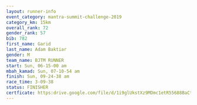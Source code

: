 ```yaml
---
layout: runner-info 
event_category: mantra-summit-challenge-2019 
category_km: 15km 
overall_rank: 72
gender_rank: 57
bib: 782
first_name: Garid
last_name: Adam Baktiar
gender: M
team_name: BJTM RUNNER
start: Sun, 06-15-00 am
mbah_kamad: Sun, 07-10-54 am
finish: Sun, 09-24-38 am
race_time: 3-09-38
status: FINISHER
certficate: https:drive.google.com/file/d/1i9glUkstXz9MDmc1etR55688BaCtY_KT/view?usp=sharing
---
```

